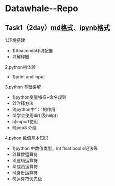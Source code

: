 # Datawhale--Repo

## Task1（2day）[md格式](https://github.com/Jing-Xiaolong/Datawhale--Repo/blob/master/Python%E5%9F%BA%E7%A1%80%20.md)、[ipynb格式](https://github.com/Jing-Xiaolong/Datawhale--Repo/blob/master/Python%E5%9F%BA%E7%A1%80%20.ipynb)
1.环境搭建<br>
- 1)Anaconda环境配置<br>
- 2)解释器<br>

2.python初体验<br>
- 1)print and input<br>

3.python 基础讲解<br>
- 1)python变量特征+命名规则<br>
- 2)注释方法<br>
- 3)python中“：”的作用<br>
- 4)学会使用dir()及help()<br>
- 5)import使用<br>
- 6)pep8 介绍<br>

4.pyhon 数值基本知识<br>
- 1)python 中数值类型，int float bool e记法等<br>
- 2)算数运算符<br>
- 3)逻辑运算符<br>
- 4)成员运算符<br>
- 5)身份运算符<br>
- 6)运算符优先级<br>
